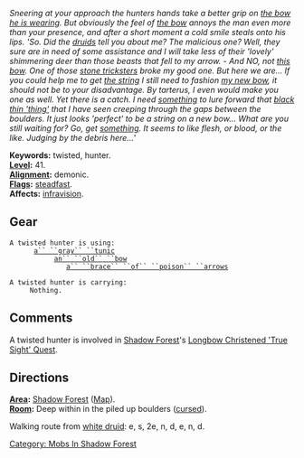 *Sneering at your approach the hunters hands take a better grip on [the
bow he is wearing](Old_Bow.md "wikilink"). But obviously the feel of
[the bow](Old_Bow.md "wikilink") annoys the man even more than your
presence, and after a short moment a cold smile steals onto his lips.
'So. Did the [druids](:Category:_Druids.md "wikilink") tell you about
me? The malicious one? Well, they sure are in need of some assistance
and I will take less of their 'lovely' shimmering deer than those beasts
that fell to my arrow. - And NO, not [this bow](Old_Bow.md "wikilink").
One of those [stone tricksters](Stone_Trickster.md "wikilink") broke my
good one. But here we are... If you could help me to get [the
string](Long_Black_Tentacle_String.md "wikilink") I still need to
fashion [my new bow](Longbow_Christened_'True_Sight'.md "wikilink"), it
should not be to your disadvantage. By tarterus, I even would make you
one as well. Yet there is a catch. I need
[something](Large_Egg.md "wikilink") to lure forward that [black thin
'thing'](Thin_Black_Tentacle.md "wikilink") that I have seen creeping
through the gaps between the boulders. It just looks 'perfect' to be a
string on a new bow... What are you still waiting for? Go, get
[something](Large_Egg.md "wikilink"). It seems to like flesh, or blood,
or the like. Judging by the debris here...*'

**Keywords:** twisted, hunter.  
**[Level](Level.md "wikilink"):** 41.  
**[Alignment](Alignment.md "wikilink"):** demonic.  
**[Flags](:Category:_Mob_Types.md "wikilink"):**
[steadfast](Sentinel_Mobs.md "wikilink").  
**Affects:** [infravision](Infravision.md "wikilink").  

## Gear

`A twisted hunter is using:`  
<worn on body>`      `[`a`` ``gray`` ``tunic`](Gray_Tunic.md "wikilink")  
<wielded>`           `[`an`` ``old`` ``bow`](Old_Bow.md "wikilink")  
<held>`              `[`a`` ``brace`` ``of`` ``poison`` ``arrows`](Poison_Arrows.md "wikilink")

`A twisted hunter is carrying:`  
`     Nothing.`

## Comments

A twisted hunter is involved in [Shadow
Forest](:Category:_Shadow_Forest.md "wikilink")'s [Longbow Christened
'True Sight'
Quest](Longbow_Christened_'True_Sight'_Quest.md "wikilink").

## Directions

**[Area](:Category:_Areas.md "wikilink"):** [Shadow
Forest](:Category:_Shadow_Forest.md "wikilink")
([Map](Shadow_Forest_Map.md "wikilink")).  
**[Room](:Category:_Rooms.md "wikilink"):** Deep within in the piled up
boulders ([cursed](Cursed_Rooms.md "wikilink")).

Walking route from [white druid](White_Haired_Druid.md "wikilink"): e,
s, 2e, n, d, e, n, d.

[Category: Mobs In Shadow
Forest](Category:_Mobs_In_Shadow_Forest "wikilink")
